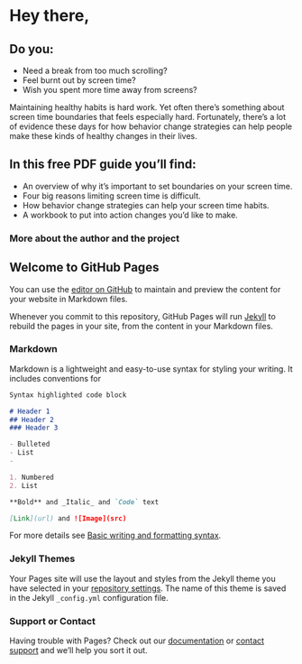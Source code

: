 # Hey there,

## Do you:

  - Need a break from too much scrolling?
  - Feel burnt out by screen time?
  - Wish you spent more time away from screens?

Maintaining healthy habits is hard work. Yet often there’s something about screen time boundaries that feels especially hard. Fortunately, there’s a lot of evidence these days for how behavior change strategies can help people make these kinds of healthy changes in their lives. 

## In this free PDF guide you’ll find:

- An overview of why it’s important to set boundaries on your screen time.
- Four big reasons limiting screen time is difficult.
- How behavior change strategies can help your screen time habits.
- A workbook to put into action changes you’d like to make.

### More about the author and the project






## Welcome to GitHub Pages

You can use the [editor on GitHub](https://github.com/jmolina510/jandersen_test/edit/gh-pages/index.md) to maintain and preview the content for your website in Markdown files.

Whenever you commit to this repository, GitHub Pages will run [Jekyll](https://jekyllrb.com/) to rebuild the pages in your site, from the content in your Markdown files.

### Markdown

Markdown is a lightweight and easy-to-use syntax for styling your writing. It includes conventions for

```markdown
Syntax highlighted code block

# Header 1
## Header 2
### Header 3

- Bulleted
- List
- 

1. Numbered
2. List

**Bold** and _Italic_ and `Code` text

[Link](url) and ![Image](src)
```

For more details see [Basic writing and formatting syntax](https://docs.github.com/en/github/writing-on-github/getting-started-with-writing-and-formatting-on-github/basic-writing-and-formatting-syntax).

### Jekyll Themes

Your Pages site will use the layout and styles from the Jekyll theme you have selected in your [repository settings](https://github.com/jmolina510/jandersen_test/settings/pages). The name of this theme is saved in the Jekyll `_config.yml` configuration file.

### Support or Contact

Having trouble with Pages? Check out our [documentation](https://docs.github.com/categories/github-pages-basics/) or [contact support](https://support.github.com/contact) and we’ll help you sort it out.

